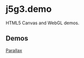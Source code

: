 j5g3.demo
=========

HTML5 Canvas and WebGL demos.

Demos
-----

[Parallax](https://j5g3.github.io/demo#parallax)

